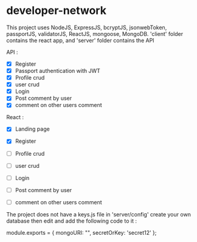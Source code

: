# developer-network
This project uses NodeJS, ExpressJS, bcryptJS, jsonwebToken, passportJS, validatorJS, ReactJS, mongoose, MongoDB.
'client' folder contains the react app, and 'server' folder contains the API 

API : 
- [x] Register
- [x] Passport authentication with JWT
- [x] Profile crud
- [x] user crud
- [x] Login
- [x] Post comment by user
- [x] comment on other users comment

React :  
- [x] Landing page
- [x] Register
- [ ] Profile crud
- [ ] user crud
- [ ] Login
- [ ] Post comment by user
- [ ] comment on other users comment


The project does not have a keys.js file in 'server/config' 
create your own database then edit and add the following code to it : 

module.exports = {
  mongoURI: "",
  secretOrKey: 'secret12'
}; 